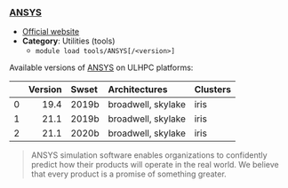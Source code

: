 ### [ANSYS](http://www.ansys.com)

* [Official website](http://www.ansys.com)
* __Category__: Utilities (tools)
    -  `module load tools/ANSYS[/<version>]`

Available versions of [ANSYS](http://www.ansys.com) on ULHPC platforms:

|    |   Version | Swset   | Architectures      | Clusters   |
|---:|----------:|:--------|:-------------------|:-----------|
|  0 |      19.4 | 2019b   | broadwell, skylake | iris       |
|  1 |      21.1 | 2019b   | broadwell, skylake | iris       |
|  2 |      21.1 | 2020b   | broadwell, skylake | iris       |

> ANSYS simulation software enables organizations to confidently predict how their products will operate in the real world. We believe that every product is a promise of something greater.
